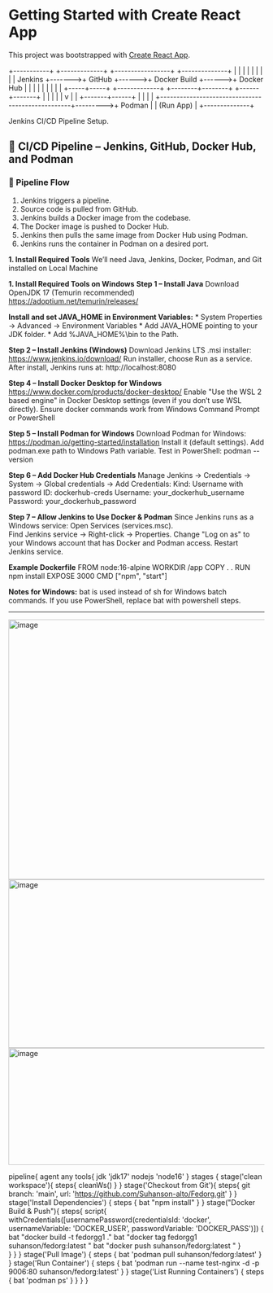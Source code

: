 # Getting Started with Create React App

This project was bootstrapped with [Create React App](https://github.com/facebook/create-react-app).

+-----------+        +-------------+       +-----------------+       +--------------+
|           |        |             |       |                 |       |              |
|  Jenkins  +------->+   GitHub    +------>+   Docker Build  +------>+  Docker Hub  |
|           |        |             |       |                 |       |              |
+-----+-----+        +-------------+       +--------+--------+       +------+-------+
      |                                                  |                  |
      |                                                  |                  v
      |                                                  |          +-------+------+
      |                                                  |          |              |
      +--------------------------------------------------+--------->+   Podman     |
                                                                     |  (Run App)   |
                                                                     +--------------+





Jenkins CI/CD Pipeline Setup.

## 🚀 CI/CD Pipeline – Jenkins, GitHub, Docker Hub, and Podman

### 🔄 Pipeline Flow

1. Jenkins triggers a pipeline.
2. Source code is pulled from GitHub.
3. Jenkins builds a Docker image from the codebase.
4. The Docker image is pushed to Docker Hub.
5. Jenkins then pulls the same image from Docker Hub using Podman.
6. Jenkins runs the container in Podman on a desired port.

**1. Install Required Tools**
We’ll need Java, Jenkins, Docker, Podman, and Git installed on Local Machine

**1. Install Required Tools on Windows**
**Step 1 – Install Java**
	Download OpenJDK 17 (Temurin recommended)
	https://adoptium.net/temurin/releases/

**Install and set JAVA_HOME in Environment Variables:**
	* System Properties → Advanced → Environment Variables
 	* Add JAVA_HOME pointing to your JDK folder.
  	* Add %JAVA_HOME%\bin to the Path.

**Step 2 – Install Jenkins (Windows)**
	Download Jenkins LTS .msi installer:
	https://www.jenkins.io/download/
	Run installer, choose Run as a service.
 	After install, Jenkins runs at: http://localhost:8080

**Step 4 – Install Docker Desktop for Windows**
	https://www.docker.com/products/docker-desktop/
	Enable "Use the WSL 2 based engine" in Docker Desktop settings (even if you don’t use WSL directly).
	Ensure docker commands work from Windows Command Prompt or PowerShell

**Step 5 – Install Podman for Windows**
Download Podman for Windows:
https://podman.io/getting-started/installation
Install it (default settings).
Add podman.exe path to Windows Path variable.
Test in PowerShell: podman --version

**Step 6 – Add Docker Hub Credentials**
	Manage Jenkins → Credentials → System → Global credentials → Add Credentials:
	Kind: Username with password
 	ID: dockerhub-creds
  	Username: your_dockerhub_username	
   	Password: your_dockerhub_password

**Step 7 – Allow Jenkins to Use Docker & Podman**
	Since Jenkins runs as a Windows service:
 	Open Services (services.msc).	
  	Find Jenkins service → Right-click → Properties.
	Change "Log on as" to your Windows account that has Docker and Podman access.
	Restart Jenkins service.

**Example Dockerfile**
	FROM node:16-alpine
	WORKDIR /app
	COPY . .
	RUN npm install
	EXPOSE 3000
	CMD ["npm", "start"]

**Notes for Windows:**
	bat is used instead of sh for Windows batch commands.
	If you use PowerShell, replace bat with powershell steps.
 ___________________________________________________________________________________________________________________________________________________

<img width="940" height="511" alt="image" src="https://github.com/user-attachments/assets/b3899baf-eb54-4aa1-b4e0-e3fef83f2d44" />


<img width="940" height="331" alt="image" src="https://github.com/user-attachments/assets/de3eb1d7-346b-44c7-80dd-7a50e1f85c05" />

<img width="940" height="230" alt="image" src="https://github.com/user-attachments/assets/c9017afc-cea4-4636-8d6d-abf7a4c3893a" />



pipeline{
    agent any
    tools{
        jdk 'jdk17'
        nodejs 'node16'
    }
    stages {
        stage('clean workspace'){
            steps{
                cleanWs()
            }
        }
        stage('Checkout from Git'){
            steps{
                git branch: 'main', url: 'https://github.com/Suhanson-alto/Fedorg.git'
            }
        }
        stage('Install Dependencies') {
            steps {
                bat "npm install"
            }
        }
        stage("Docker Build & Push"){
            steps{
                script{
                   withCredentials([usernamePassword(credentialsId: 'docker', usernameVariable: 'DOCKER_USER', passwordVariable: 'DOCKER_PASS')]) {   
                       bat "docker build -t fedorgg1 ."
                       bat "docker tag fedorgg1 suhanson/fedorg:latest "
                       bat "docker push suhanson/fedorg:latest "
                    }   
                }
            }
        }
	    stage('Pull Image') {
      	    steps {
        	bat 'podman pull suhanson/fedorg:latest'
      		}
    	}
    	stage('Run Container') {
      	    steps {
        	bat 'podman run --name test-nginx -d -p 9006:80 suhanson/fedorg:latest'
      		}
    	}
    	stage('List Running Containers') {
      	    steps {
        	bat 'podman ps'
      		}
    	}
    }
}
